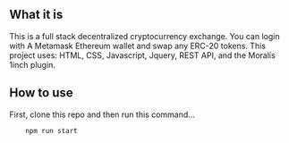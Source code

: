 ## What it is

This is a full stack decentralized cryptocurrency exchange.
You can login with A Metamask Ethereum wallet and swap any
ERC-20 tokens. This project uses: HTML, CSS, Javascript,
Jquery, REST API, and the Moralis 1inch plugin.

## How to use

First, clone this repo and then run this command...

```console
    npm run start
```
